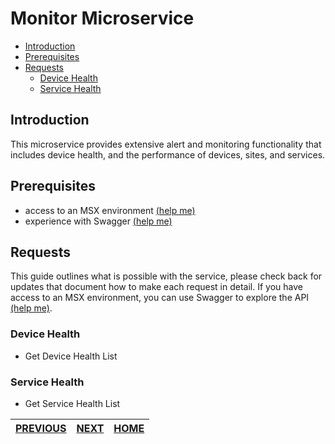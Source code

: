 # Monitor Microservice
* [Introduction](#introduction)
* [Prerequisites](#prerequisites)
* [Requests](#requests)
    * [Device Health](#device-health)
    * [Service Health](#service-health)

## Introduction
This microservice provides extensive alert and monitoring functionality that includes device health, and the performance of devices, sites, and services.

## Prerequisites
* access to an MSX environment [(help me)](../01-msx-developer-program-basics/02-getting-access-to-an-msx-environment.md)
* experience with Swagger [(help me)](../01-msx-developer-program-basics/04-using-the-swagger-documentation.md)


## Requests
This guide outlines what is possible with the service, please check back for updates that document how to make each request in detail. If you have access to an MSX environment, you can use Swagger to explore the API [(help me)](#prerequisites).

### Device Health
* Get Device Health List

### Service Health
* Get Service Health List


| [PREVIOUS](11-manage-microservice.md) | [NEXT](13-user-management-microservice.md) | [HOME](../index.md#msx-platform-sdk) |
|---|---|---|